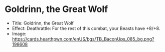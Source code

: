 # Goldrinn, the Great Wolf
- Title:  Goldrinn, the Great Wolf
- Effect:  Deathrattle: For the rest of this combat, your Beasts have +8/+8.
- Image:  https://cards.hearthpwn.com/enUS/bgs/TB_BaconUps_085_bg.png?198608
